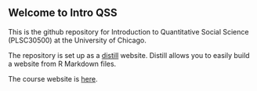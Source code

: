 ## Welcome to Intro QSS

This is the github repository for Introduction to Quantitative Social Science (PLSC30500) at the University of Chicago.

The repository is set up as a [distill]( https://rstudio.github.io/distill/) website. Distill allows you to easily build a website from R Markdown files. 

The course website is [here](https://aeggers.github.io/IntroQSS).
